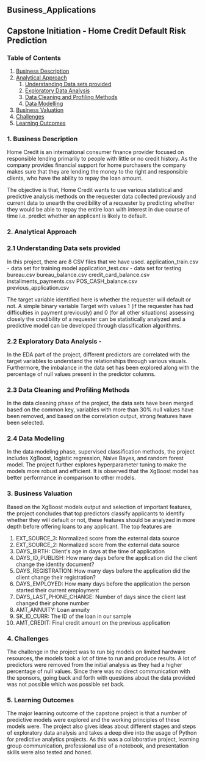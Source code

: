## Business_Applications 
## Capstone Initiation - Home Credit Default Risk Prediction 
### Table of Contents
1. [Business Description](#1-business-description)
2. [Analytical Approach](#2-analytical-approach)
   1. [Understanding Data sets provided](#21-understanding-data-sets-provided)
   2. [Exploratory Data Analysis](#22-exploratory-data-analysis)
   3. [Data Cleaning and Profiling Methods](#23-data-cleaning-and-profiling-methods)
   4. [Data Modelling](#24-data-modelling)
3. [Business Valuation](#3-business-valuation)
4. [Challenges](#4-challenges)
5. [Learning Outcomes](#5-learning-outcomes)

### 1. Business Description
Home Credit is an international consumer finance provider focused on responsible lending primarily to people with little or no credit history. As the company provides financial support for home purchasers the company makes sure that they are lending the money to the right and responsible clients, who have the ability to repay the loan amount. 

The objective is that, Home Credit wants to use various statistical and predictive analysis methods on the requester data collected previously and current data to unearth the credibility of a requester by predicting whether they would be able to repay the entire loan with interest in due course of time i.e. predict whether an applicant is likely to default. 

### 2. Analytical Approach
### 2.1 Understanding Data sets provided 
In this project, there are 8 CSV files that we have used. 
application_train.csv - data set for training model
application_test.csv - data set for testing 
bureau.csv
bureau_balance.csv
credit_card_balance.csv
installments_payments.csv
POS_CASH_balance.csv
previous_application.csv

The target variable identified here is whether the requester will default or not. A simple binary variable Target with values 1 (if the requester has had difficulties in payment previously) and 0 (for all other situations) assessing closely the credibility of a requester can be statistically analyzed and a predictive model can be developed through classification algorithms. 

### 2.2 Exploratory Data Analysis - 
In the EDA part of the project, different predictors are correlated with the target variables to understand the relationships through various visuals. 
Furthermore, the imbalance in the data set has been explored along with the percentage of null values present in the predictor columns. 

### 2.3 Data Cleaning and Profiling Methods
In the data cleaning phase of the project, the data sets have been merged based on the common key, variables with more than 30% null values have been removed, and based on the correlation output, strong features have been selected.

### 2.4 Data Modelling
In the data modeling phase, supervised classification methods, the project includes XgBoost, logistic regression, Naive Bayes, and random forest model. 
The project further explores hyperparameter tuning to make the models more robust and efficient. 
It is observed that the XgBoost model has better performance in comparison to other models. 

### 3. Business Valuation
Based on the XgBoost models output and selection of important features, the project concludes that top predictors classify applicants to identify whether they will default or not, these features should be analyzed in more depth before offering loans to any applicant. 
The top features are 
1. EXT_SOURCE_3: Normalized score from the external data source
2. EXT_SOURCE_2: Normalized score from the external data source
3. DAYS_BIRTH: Client's age in days at the time of application
4. DAYS_ID_PUBLISH: How many days before the application did the client change the identity document?
5. DAYS_REGISTRATION: How many days before the application did the client change their registration?
6. DAYS_EMPLOYED: How many days before the application the person started their current employment
7. DAYS_LAST_PHONE_CHANGE: Number of days since the client last changed their phone number
8. AMT_ANNUITY: Loan annuity
9. SK_ID_CURR: The ID of the loan in our sample
10. AMT_CREDIT: Final credit amount on the previous application

### 4.  Challenges 
The challenge in the project was to run big models on limited hardware resources, the models took a lot of time to run and produce results. 
A lot of predictors were removed from the initial analysis as they had a higher percentage of null values. 
Since there was no direct communication with the sponsors, going back and forth with questions about the data provided was not possible which was possible set back. 

### 5. Learning Outcomes
The major learning outcome of the capstone project is that a number of predictive models were explored and the working principles of these models were. The project also gives ideas about different stages and steps of exploratory data analysis and takes a deep dive into the usage of Python for predictive analytics projects. As this was a collaborative project, learning group communication, professional use of a notebook, and presentation skills were also tested and honed. 
